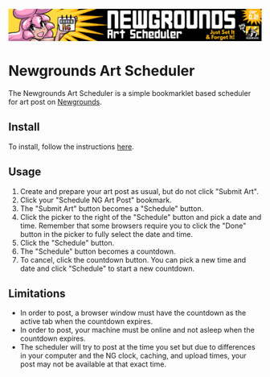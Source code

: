 ![Newgrounds Art Scheduler](https://raw.githubusercontent.com/trevorjay/ng-art-scheduler/main/bondi_newgrounds_art_scheduler_large02.png)

# Newgrounds Art Scheduler

The Newgrounds Art Scheduler is a simple bookmarklet based scheduler for art post on [Newgrounds](https://kittyhawkmontrose.newgrounds.com/news/post/1344527). 

## Install

To install, follow the instructions [here](https://raw.githack.com/trevorjay/ng-art-scheduler/main/install.html).

## Usage

1) Create and prepare your art post as usual, but do not click "Submit Art".
2) Click your "Schedule NG Art Post" bookmark.
3) The "Submit Art" button becomes a "Schedule" button.
4) Click the picker to the right of the "Schedule" button and pick a date and time. Remember that some browsers require you to click the "Done" button in the picker to fully select the date and time.
5) Click the "Schedule" button.
6) The "Schedule" button becomes a countdown.
7) To cancel, click the countdown button. You can pick a new time and date and click "Schedule" to start a new countdown.

## Limitations

* In order to post, a browser window must have the countdown as the active tab when the countdown expires.
* In order to post, your machine must be online and not asleep when the countdown expires.
* The scheduler will try to post at the time you set but due to differences in your computer and the NG clock, caching, and upload times, your post may not be available at that exact time.

